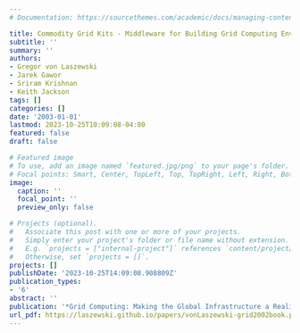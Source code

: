 ```yaml
---
# Documentation: https://sourcethemes.com/academic/docs/managing-content/

title: Commodity Grid Kits - Middleware for Building Grid Computing Environments
subtitle: ''
summary: ''
authors:
- Gregor von Laszewski
- Jarek Gawor
- Sriram Krishnan
- Keith Jackson
tags: []
categories: []
date: '2003-01-01'
lastmod: 2023-10-25T10:09:08-04:00
featured: false
draft: false

# Featured image
# To use, add an image named `featured.jpg/png` to your page's folder.
# Focal points: Smart, Center, TopLeft, Top, TopRight, Left, Right, BottomLeft, Bottom, BottomRight.
image:
  caption: ''
  focal_point: ''
  preview_only: false

# Projects (optional).
#   Associate this post with one or more of your projects.
#   Simply enter your project's folder or file name without extension.
#   E.g. `projects = ["internal-project"]` references `content/project/deep-learning/index.md`.
#   Otherwise, set `projects = []`.
projects: []
publishDate: '2023-10-25T14:09:08.908809Z'
publication_types:
- '6'
abstract: ''
publication: '*Grid Computing: Making the Global Infrastructure a Reality*'
url_pdf: https://laszewski.github.io/papers/vonLaszewski-grid2002book.pdf
---
```

